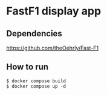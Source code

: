 # FastF1 display app

## Dependencies
https://github.com/theOehrly/Fast-F1

## How to run
```
$ docker compose build
$ docker compose up -d
```
